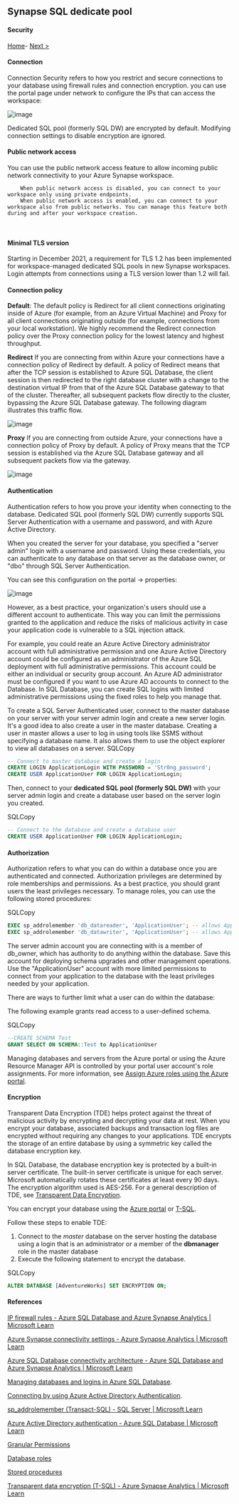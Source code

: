 ## Synapse SQL dedicate pool 

#### Security


[Home](https://github.com/LiliamLeme/FTALive-Sessions_Synapse_SQL/blob/main/content/data/ModernDatawarehouse-Security/Agenda.md)\- [Next >](https://github.com/LiliamLeme/FTALive-Sessions_Synapse_SQL/edit/main/content/data/ModernDatawarehouse-Security/Dedicated%20SQL%20Pool_data.md)

#### Connection

Connection Security refers to how you restrict and secure connections to your database using firewall rules and connection encryption. you can use the portal page under network to configure the IPs that can access the workspace:


![image](https://user-images.githubusercontent.com/62876278/208086623-bb8e021f-28bb-4e49-8fee-9645dca41422.png)

Dedicated SQL pool (formerly SQL DW) are encrypted by default. Modifying connection settings to disable encryption are ignored.

#### Public network access

You can use the public network access feature to allow incoming public network connectivity to your Azure Synapse workspace.

        When public network access is disabled, you can connect to your workspace only using private endpoints.
        When public network access is enabled, you can connect to your workspace also from public networks. You can manage this feature both during and after your workspace creation.


​        

####  Minimal TLS version

Starting in December 2021, a requirement for TLS 1.2 has been implemented for workspace-managed dedicated SQL pools in new Synapse workspaces. Login attempts from connections using a TLS version lower than 1.2 will fail. 

####  Connection policy

**Default**:  The default policy is Redirect for all client connections originating inside of Azure (for example, from an Azure Virtual Machine) and Proxy for all client connections originating outside (for example, connections from your local workstation).
We highly recommend the Redirect connection policy over the Proxy connection policy for the lowest latency and highest throughput.

**Redirect**
If you are connecting from within Azure your connections have a connection policy of Redirect by default. A policy of Redirect means that after the TCP session is established to Azure SQL Database, the client session is then redirected to the right database cluster with a change to the destination virtual IP from that of the Azure SQL Database gateway to that of the cluster. Thereafter, all subsequent packets flow directly to the cluster, bypassing the Azure SQL Database gateway. The following diagram illustrates this traffic flow.

![image](https://user-images.githubusercontent.com/62876278/208086135-ac97ec42-840e-47d8-90fb-e08295aaa0d8.png)


**Proxy**
If you are connecting from outside Azure, your connections have a connection policy of Proxy by default. A policy of Proxy means that the TCP session is established via the Azure SQL Database gateway and all subsequent packets flow via the gateway.

![image](https://user-images.githubusercontent.com/62876278/208086049-2f935696-2257-4684-bf88-627c64c15f2d.png)

#### Authentication

Authentication refers to how you prove your identity when connecting to the database. Dedicated SQL pool (formerly SQL DW) currently supports SQL Server Authentication with a username and password, and with Azure Active Directory.

When you created the server for your database, you specified a "server admin" login with a username and password. Using these credentials, you can authenticate to any database on that server as the database owner, or "dbo" through SQL Server Authentication.

You can see this configuration on the portal -> properties:

![image](https://user-images.githubusercontent.com/62876278/208087739-9831c5c1-56b2-49a6-8364-a61ce269ca40.png)


However, as a best practice, your organization's users should use a different account to authenticate. This way you can limit the permissions granted to the application and reduce the risks of malicious activity in case your application code is vulnerable to a SQL injection attack.

For example, you could reate an Azure Active Directory administrator account with full administrative permission and  one Azure Active Directory account could be configured as an administrator of the Azure SQL deployment with full administrative permissions. This account could be either an individual or security group account. An Azure AD administrator must be configured if you want to use Azure AD accounts to connect to the Database.
In SQL Database, you can create SQL logins with limited administrative permissions using the fixed roles to help you manage that.

To create a SQL Server Authenticated user, connect to the master database on your server with your server admin login and create a new server login. It's a good idea to also create a user in the master database. Creating a user in master allows a user to log in using tools like SSMS without specifying a database name. It also allows them to use the object explorer to view all databases on a server.
SQLCopy

```sql
-- Connect to master database and create a login
CREATE LOGIN ApplicationLogin WITH PASSWORD = 'Str0ng_password';
CREATE USER ApplicationUser FOR LOGIN ApplicationLogin;
```

Then, connect to your **dedicated SQL pool (formerly SQL DW)** with your server admin login and create a database user based on the server login you created.

SQLCopy

```sql
-- Connect to the database and create a database user
CREATE USER ApplicationUser FOR LOGIN ApplicationLogin;
```

#### Authorization

Authorization refers to what you can do within a database once you are authenticated and connected. Authorization privileges are determined by role memberships and permissions. As a best practice, you should grant users the least privileges necessary. To manage roles, you can use the following stored procedures:

SQLCopy

```sql
EXEC sp_addrolemember 'db_datareader', 'ApplicationUser'; -- allows ApplicationUser to read data
EXEC sp_addrolemember 'db_datawriter', 'ApplicationUser'; -- allows ApplicationUser to write data
```

The server admin account you are connecting with is a member of db_owner, which has authority to do anything within the database. Save this account for deploying schema upgrades and other management operations. Use the "ApplicationUser" account with more limited permissions to connect from your application to the database with the least privileges needed by your application.

There are ways to further limit what a user can do within the database:

The following example grants read access to a user-defined schema.

SQLCopy

```sql
--CREATE SCHEMA Test
GRANT SELECT ON SCHEMA::Test to ApplicationUser
```

Managing databases and servers from the Azure portal or using the Azure Resource Manager API is controlled by your portal user account's role assignments. For more information, see [Assign Azure roles using the Azure portal](https://learn.microsoft.com/en-us/azure/role-based-access-control/role-assignments-portal?toc=/azure/synapse-analytics/sql-data-warehouse/toc.json&bc=/azure/synapse-analytics/sql-data-warehouse/breadcrumb/toc.json).

#### Encryption

Transparent Data Encryption (TDE) helps protect against the threat of malicious activity by encrypting and decrypting your data at rest. When you encrypt your database, associated backups and transaction log files are encrypted without requiring any changes to your applications. TDE encrypts the storage of an entire database by using a symmetric key called the database encryption key.

In SQL Database, the database encryption key is protected by a built-in server certificate. The built-in server certificate is unique for each server. Microsoft automatically rotates these certificates at least every 90 days. The encryption algorithm used is AES-256. For a general description of TDE, see [Transparent Data Encryption](https://learn.microsoft.com/en-us/sql/relational-databases/security/encryption/transparent-data-encryption?toc=/azure/synapse-analytics/sql-data-warehouse/toc.json&bc=/azure/synapse-analytics/sql-data-warehouse/breadcrumb/toc.json&view=azure-sqldw-latest&preserve-view=true).

You can encrypt your database using the [Azure portal](https://learn.microsoft.com/en-us/azure/synapse-analytics/sql-data-warehouse/sql-data-warehouse-encryption-tde) or [T-SQL](https://learn.microsoft.com/en-us/azure/synapse-analytics/sql-data-warehouse/sql-data-warehouse-encryption-tde-tsql).

Follow these steps to enable TDE:

1. Connect to the *master* database on the server hosting the database using a login that is an administrator or a member of the **dbmanager** role in the master database
2. Execute the following statement to encrypt the database.

SQLCopy

```sql
ALTER DATABASE [AdventureWorks] SET ENCRYPTION ON;
```


#### References

[IP firewall rules - Azure SQL Database and Azure Synapse Analytics | Microsoft Learn](https://learn.microsoft.com/en-us/azure/azure-sql/database/firewall-configure?toc=%2Fazure%2Fsynapse-analytics%2Fsql-data-warehouse%2Ftoc.json&bc=%2Fazure%2Fsynapse-analytics%2Fsql-data-warehouse%2Fbreadcrumb%2Ftoc.json&view=azuresql)

[Azure Synapse connectivity settings - Azure Synapse Analytics | Microsoft Learn](https://learn.microsoft.com/en-us/azure/synapse-analytics/security/connectivity-settings)

[Azure SQL Database connectivity architecture - Azure SQL Database and Azure Synapse Analytics | Microsoft Learn](https://learn.microsoft.com/en-us/azure/azure-sql/database/connectivity-architecture?view=azuresql#connection-policy)

[Managing databases and logins in Azure SQL Database](https://learn.microsoft.com/en-us/azure/azure-sql/database/logins-create-manage?toc=/azure/synapse-analytics/sql-data-warehouse/toc.json&bc=/azure/synapse-analytics/sql-data-warehouse/breadcrumb/toc.json). 

[Connecting by using Azure Active Directory Authentication](https://learn.microsoft.com/en-us/azure/synapse-analytics/sql-data-warehouse/sql-data-warehouse-authentication).

[sp_addrolemember (Transact-SQL) - SQL Server | Microsoft Learn](https://learn.microsoft.com/en-us/sql/relational-databases/system-stored-procedures/sp-addrolemember-transact-sql?view=sql-server-ver16#examples)

[Azure Active Directory authentication - Azure SQL Database | Microsoft Learn](https://learn.microsoft.com/en-us/azure/azure-sql/database/authentication-aad-overview?view=azuresql)

[Granular Permissions](https://learn.microsoft.com/en-us/sql/relational-databases/security/permissions-database-engine?toc=/azure/synapse-analytics/sql-data-warehouse/toc.json&bc=/azure/synapse-analytics/sql-data-warehouse/breadcrumb/toc.json&view=azure-sqldw-latest&preserve-view=true) 

[Database roles](https://learn.microsoft.com/en-us/sql/relational-databases/security/authentication-access/database-level-roles?toc=/azure/synapse-analytics/sql-data-warehouse/toc.json&bc=/azure/synapse-analytics/sql-data-warehouse/breadcrumb/toc.json&view=azure-sqldw-latest&preserve-view=true) 

[Stored procedures](https://learn.microsoft.com/en-us/sql/relational-databases/stored-procedures/stored-procedures-database-engine?toc=/azure/synapse-analytics/sql-data-warehouse/toc.json&bc=/azure/synapse-analytics/sql-data-warehouse/breadcrumb/toc.json&view=azure-sqldw-latest&preserve-view=true) 

[Transparent data encryption (T-SQL) - Azure Synapse Analytics | Microsoft Learn](https://learn.microsoft.com/en-us/azure/synapse-analytics/sql-data-warehouse/sql-data-warehouse-encryption-tde-tsql)
